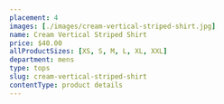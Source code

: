 ```yaml
---
placement: 4
images: [./images/cream-vertical-striped-shirt.jpg]
name: Cream Vertical Striped Shirt
price: $40.00
allProductSizes: [XS, S, M, L, XL, XXL]
department: mens
type: tops
slug: cream-vertical-striped-shirt
contentType: product details
---
```

